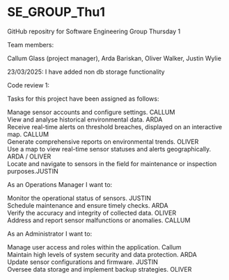# SE_GROUP_Thu1

GitHub repositry for Software Engineering Group Thursday 1

Team members:

Callum Glass (project manager), Arda Bariskan, Oliver Walker, Justin Wylie

23/03/2025: I have added non db storage functionality

Code review 1:  

Tasks for this project have been assigned as follows:
 
Manage sensor accounts and configure settings.  CALLUM  
View and analyse historical environmental data.  ARDA  
Receive real-time alerts on threshold breaches, displayed on an interactive map. CALLUM  
Generate comprehensive reports on environmental trends. OLIVER  
Use a map to view real-time sensor statuses and alerts geographically. ARDA / OLIVER  
Locate and navigate to sensors in the field for maintenance or inspection purposes.JUSTIN  
 
As an Operations Manager I want to:  
 
Monitor the operational status of sensors. JUSTIN  
Schedule maintenance and ensure timely checks. ARDA  
Verify the accuracy and integrity of collected data. OLIVER  
Address and report sensor malfunctions or anomalies. CALLUM  
 
As an Administrator I want to:  
 
Manage user access and roles within the application. Callum   
Maintain high levels of system security and data protection. ARDA  
Update sensor configurations and firmware. JUSTIN  
Oversee data storage and implement backup strategies. OLIVER  









